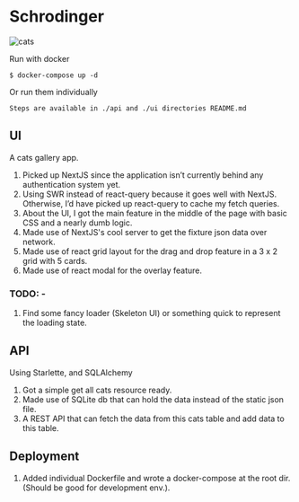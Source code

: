 # Schrodinger

![cats](https://user-images.githubusercontent.com/5203107/158726355-2ca8868b-3dae-45fd-a845-85a464d6c206.gif)

Run with docker

```
$ docker-compose up -d
```

Or run them individually

```
Steps are available in ./api and ./ui directories README.md
```

## UI

A cats gallery app.

1. Picked up NextJS since the application isn’t currently behind any authentication system yet.
2. Using SWR instead of react-query because it goes well with NextJS. Otherwise, I’d have picked up react-query to cache my fetch queries.
3. About the UI, I got the main feature in the middle of the page with basic CSS and a nearly dumb logic.
4. Made use of NextJS's cool server to get the fixture json data over network.
5. Made use of react grid layout for the drag and drop feature in a 3 x 2 grid with 5 cards.
6. Made use of react modal for the overlay feature.

### TODO: -

1. Find some fancy loader (Skeleton UI) or something quick to represent the loading state.

## API

Using Starlette, and SQLAlchemy

1. Got a simple get all cats resource ready.
2. Made use of SQLite db that can hold the data instead of the static json file.
3. A REST API that can fetch the data from this cats table and add data to this table.

## Deployment

1. Added individual Dockerfile and wrote a docker-compose at the root dir. (Should be good for development env.).

